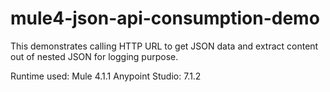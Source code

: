 # mule4-json-api-consumption-demo

This demonstrates calling HTTP URL to get JSON data and extract content out of nested JSON for logging purpose.

Runtime used: Mule 4.1.1
Anypoint Studio: 7.1.2

